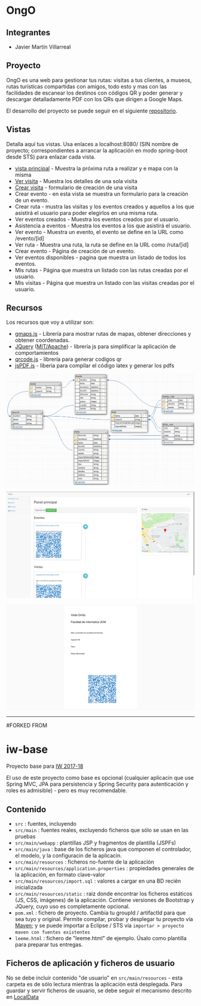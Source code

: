 OngO
====

Integrantes
-----------

*   Javier Martín Villarreal

Proyecto
--------

OngO es una web para gestionar tus rutas: visitas a tus clientes, a museos, rutas turísticas compartidas con amigos, todo esto y mas con las facilidades de escanear los destinos con códigos QR y poder generar y descargar detalladamente PDF con los QRs que dirigen a Google Maps.

El desarrollo del proyecto se puede seguir en el siguiente [repositorio](https://github.com/javimv36/iw-base).

Vistas
------

Detalla aquí tus vistas. Usa enlaces a localhost:8080/ (SIN nombre de proyecto; correspondientes a arrancar la aplicación en modo spring-boot desde STS) para enlazar cada vista.

*   [vista principal](localhost:8080/) \- Muestra la próxima ruta a realizar y e mapa con la misma
*   [Ver visita](localhost:8080/visita) \- Muestra los detalles de una sola visita
*   [Crear visita](localhost:8080/crear_visita) \- formulario de creación de una visita
*   Crear evento \- en esta vista se muestra un formulario para la creación de un evento.
*   Crear ruta \- mustra las visitas y los eventos creados y aquellos a los que asistirá el usuario para poder elegirlos en una misma ruta.
*   Ver eventos creados \- Muestra los eventos creados por el usuario.
*   Asistencia a eventos \- Muestra los eventos a los que asistirá el usuario.
*   Ver evento \- Muestra un evento, el evento se define en la URL como /evento/\[id\]
*   Ver ruta \- Muestra una ruta, la ruta se define en la URL como /ruta/\[id\]
*   Crear evento \- Página de creación de un evento.
*   Ver eventos disponibles \- pagina que muestra un listado de todos los eventos.
*   Mis rutas \- Página que muestra un listado con las rutas creadas por el usuario.
*   Mis visitas \- Página que muestra un listado con las visitas creadas por el usuario.

Recursos
--------

Los recursos que voy a utilizar son:

*   [gmaps.js](#) \- Librería para mostrar rutas de mapas, obtener direcciones y obtener coordenadas.
*   [JQuery](https://code.jquery.com/jquery-3.1.1.min.js) ([MIT/Apache](https://jquery.org/license/)) \- librería js para simplificar la aplicación de comportamientos
*   [qrcode.js](https://davidshimjs.github.io/qrcodejs/) \- librería para generar codigos qr
*   [jsPDF.js](http://manuels.github.io/jsPDF.js/) \- liberia para compilar el código latex y generar los pdfs

![](schema.png)

![](home.png) 

![](pdf.png)

---

#FORKED FROM

# iw-base

Proyecto base para [IW 2017-18](https://cv4.ucm.es/moodle/course/view.php?id=96754)

El uso de este proyecto como base es opcional (cualquier aplicacin que use Spring MVC, JPA para persistencia y Spring Security para autenticación y roles es admisible) - pero es muy recomendable.

## Contenido
- `src` : fuentes, incluyendo
- `src/main` : fuentes reales, excluyendo ficheros que sólo se usan en las pruebas
- `src/main/webapp` : plantillas JSP y fragmentos de plantilla (JSPFs)
- `src/main/java` : base de los ficheros java que componen el controlador, el modelo, y la configuracin de la aplicacin.
- `src/main/resources` : ficheros no-fuente de la aplicación
- `src/main/resources/application.properties` : propiedades generales de la aplicación, en formato clave-valor
- `src/main/resources/import.sql` : valores a cargar en una BD recién inicializada
- `src/main/resources/static` : raiz donde encontrar los ficheros estáticos (JS, CSS, imágenes) de la aplicación. Contiene versiones de Bootstrap y JQuery, cuyo uso es completamente opcional.
- `pom.xml` : fichero de proyecto. Cambia tu groupId / artifactId para que sea tuyo y original. Permite compilar, probar y desplegar tu proyecto vía [Maven](https://maven.apache.org/); y se puede importar a Eclipse / STS vía `importar > proyecto maven con fuentes existentes`
- `leeme.html` : fichero de "leeme.html" de ejemplo. Úsalo como plantilla para preparar tus entregas.

## Ficheros de aplicación y ficheros de usuario

No se debe incluir contenido "de usuario" en `src/main/resources` - esta carpeta es de sólo lectura mientras la aplicación está desplegada. Para guardar y servir ficheros de usuario, se debe seguir el mecanismo descrito en 
[LocalData](https://github.com/manuel-freire/iw-base/tree/master/src/main/java/es/ucm/fdi/iw/LocalData.java)
